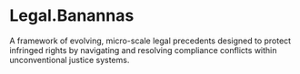 # Legal.Banannas
A framework of evolving, micro-scale legal precedents designed to protect infringed rights by navigating and resolving compliance conflicts within unconventional justice systems.
